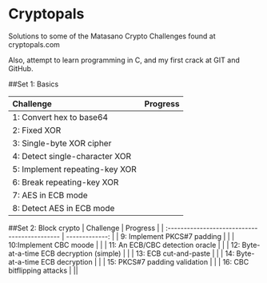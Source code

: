# Cryptopals
Solutions to some of the Matasano Crypto Challenges found at cryptopals.com

Also, attempt to learn programming in C, and my first crack at GIT and GitHub.

##Set 1: Basics

| Challenge                        | Progress |
| :------------------------------- | -------------: |
| 1: Convert hex to base64         |     |
| 2: Fixed XOR                     |    |
| 3: Single-byte XOR cipher        |    |
| 4: Detect single-character XOR   |    |
| 5: Implement repeating-key XOR   |     |
| 6: Break repeating-key XOR       |    |
| 7: AES in ECB mode               |    |
| 8: Detect AES in ECB mode        |     ||

##Set 2:  Block crypto
| Challenge                                     | Progress |
| :-------------------------------------------- | -------------: |
| 9: Implement PKCS#7 padding                   |     |
| 10:Implement CBC moode                        |    |
| 11: An ECB/CBC detection oracle               |    |
| 12: Byte-at-a-time ECB decryption (simple)    |    |
| 13: ECB cut-and-paste                         |     |
| 14: Byte-at-a-time ECB decryption             |    |
| 15: PKCS#7 padding validation                 |    |
| 16: CBC bitflipping attacks                   |     ||

